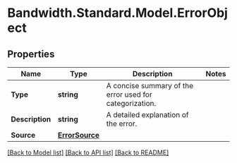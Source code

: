 # Bandwidth.Standard.Model.ErrorObject

## Properties

Name | Type | Description | Notes
------------ | ------------- | ------------- | -------------
**Type** | **string** | A concise summary of the error used for categorization. | 
**Description** | **string** | A detailed explanation of the error. | 
**Source** | [**ErrorSource**](ErrorSource.md) |  | 

[[Back to Model list]](../README.md#documentation-for-models) [[Back to API list]](../README.md#documentation-for-api-endpoints) [[Back to README]](../README.md)

